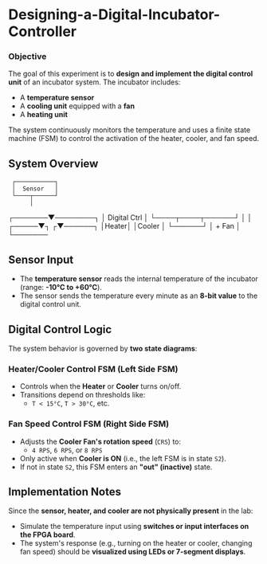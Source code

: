 # Designing-a-Digital-Incubator-Controller

### Objective

The goal of this experiment is to **design and implement the digital control unit** of an incubator system. The incubator includes:

- A **temperature sensor**
- A **cooling unit** equipped with a **fan**
- A **heating unit**

The system continuously monitors the temperature and uses a finite state machine (FSM) to control the activation of the heater, cooler, and fan speed.

## System Overview

     ┌───────────┐
     │  Sensor   │
     └────┬──────┘
          │
  ┌───────▼────────┐
  │  Digital Ctrl  │
  └────┬────┬──────┘
       │    │
 ┌─────▼┐  ┌▼──────┐
 │Heater│  │Cooler │
 └──────┘  │ + Fan │
           └───────

## Sensor Input

- The **temperature sensor** reads the internal temperature of the incubator (range: **-10°C to +60°C**).
- The sensor sends the temperature every minute as an **8-bit value** to the digital control unit.

## Digital Control Logic

The system behavior is governed by **two state diagrams**:

### Heater/Cooler Control FSM (Left Side FSM)

- Controls when the **Heater** or **Cooler** turns on/off.
- Transitions depend on thresholds like:
  - `T < 15°C`, `T > 30°C`, etc.

### Fan Speed Control FSM (Right Side FSM)

- Adjusts the **Cooler Fan's rotation speed** (`CRS`) to:
  - `4 RPS`, `6 RPS`, or `8 RPS`
- Only active when **Cooler is ON** (i.e., the left FSM is in state `S2`).
- If not in state `S2`, this FSM enters an **"out" (inactive)** state.

## Implementation Notes

Since the **sensor, heater, and cooler are not physically present** in the lab:

- Simulate the temperature input using **switches or input interfaces on the FPGA board**.
- The system's response (e.g., turning on the heater or cooler, changing fan speed) should be **visualized using LEDs or 7-segment displays**.
